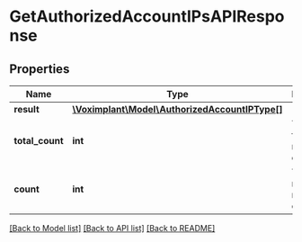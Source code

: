 # GetAuthorizedAccountIPsAPIResponse

## Properties
Name | Type | Description | Notes
------------ | ------------- | ------------- | -------------
**result** | [**\Voximplant\Model\AuthorizedAccountIPType[]**](AuthorizedAccountIPType.md) |  | [optional] 
**total_count** | **int** | The total found network count. | [optional] 
**count** | **int** | The returned network count. | [optional] 

[[Back to Model list]](../README.md#documentation-for-models) [[Back to API list]](../README.md#documentation-for-api-endpoints) [[Back to README]](../README.md)


